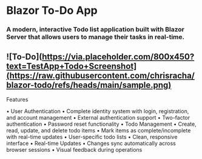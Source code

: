 # Blazor To-Do App

### A modern, interactive Todo list application built with Blazor Server that allows users to manage their tasks in real-time.
![To-Do](https://via.placeholder.com/800x450?text=TestApp+Todo+Screenshot](https://raw.githubusercontent.com/chrisracha/blazor-todo/refs/heads/main/sample.png)
----
Features

•	User Authentication
•	Complete identity system with login, registration, and account management
•	External authentication support
•	Two-factor authentication
•	Password reset functionality
•	Todo Management
•	Create, read, update, and delete todo items
•	Mark items as complete/incomplete with real-time updates
•	User-specific todo lists
•	Clean, responsive interface
•	Real-time Updates
•	Changes sync automatically across browser sessions
•	Visual feedback during operations

